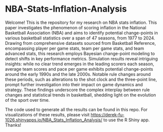 # NBA-Stats-Inflation-Analysis

Welcome! This is the repository for my research on NBA stats inflation. This paper investigates the phenomenon of scoring inflation in the National Basketball Association (NBA) and aims to identify potential change-points in various basketball statistics over a span of 47 seasons, from 1977 to 2024. Drawing from comprehensive datasets sourced from Basketball Reference, encompassing player per game stats, team per game stats, and team advanced stats, this research employs Bayesian change-point modeling to detect shifts in key performance metrics. Simulation results reveal intriguing insights: while no clear trend emerges in the leading scorers each season, average team scores and pace per game exhibits potential change-points around the early 1990s and the late 2000s. Notable rule changes around these periods, such as alterations to the shot clock and the three-point line, prompt further investigation into their impact on game dynamics and strategy. These findings underscore the complex interplay between rule changes and statistical trends in basketball, shedding light on the evolution of the sport over time. 

The code used to generate all the results can be found in this repo. For visualizations of these results, please visit https://derek-fu-1026.shinyapps.io/NBA_Stats_Inflation_Analysis/ to use the R Shiny app. Thanks!
